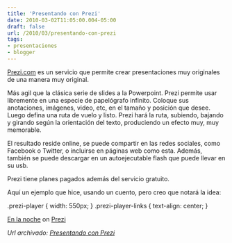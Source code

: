 ```yaml
---
title: 'Presentando con Prezi'
date: 2010-03-02T11:05:00.004-05:00
draft: false
url: /2010/03/presentando-con-prezi
tags: 
- presentaciones
- blogger
---
```


[Prezi.com](http://prezi.com/) es un servicio que permite crear presentaciones muy originales de una manera muy original.  
  
Más agil que la clásica serie de slides a la Powerpoint. Prezi permite usar libremente en una especie de papelógrafo infinito. Coloque sus anotaciones, imágenes, video, etc, en el tamaño y posición que desee. Luego defina una ruta de vuelo y listo. Prezi hará la ruta, subiendo, bajando y girando según la orientación del texto, produciendo un efecto muy, muy memorable.  
  
El resultado reside online, se puede compartir en las redes sociales, como Facebook o Twitter, o incluirse en páginas web como esta. Además, también se puede descargar en un autoejecutable flash que puede llevar en su usb.  
  
Prezi tiene planes pagados además del servicio gratuito.  
  
Aquí un ejemplo que hice, usando un cuento, pero creo que notará la idea:  
  
  

.prezi-player { width: 550px; } .prezi-player-links { text-align: center; }   

[En la noche](http://prezi.com/nokjta2jqzxa/ "Cuento") on [Prezi](http://prezi.com/)

_*Url archivado: [Presentando con Prezi](https://akcdev.blogspot.com/2010/03/presentando-con-prezi.html)*_
